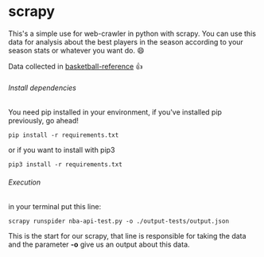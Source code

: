 # scrapy

This's a simple use for web-crawler in python with scrapy. You can use this data for analysis about the best players in the season according to your season stats or whatever you want do. 😄 

Data collected in [basketball-reference](https://https://www.basketball-reference.com/leagues/NBA_2020_per_game.htmlhttps://www.basketball-reference.com/leagues/NBA_2020_per_game.html) 👍 

###### Install dependencies

You need pip installed in your environment, if you've installed pip previously, go ahead!

```
pip install -r requirements.txt
```

or if you want to install with pip3

```
pip3 install -r requirements.txt
```

###### Execution

in your terminal put this line:

```
scrapy runspider nba-api-test.py -o ./output-tests/output.json 
```

This is the start for our scrapy, that line is responsible for taking the data and the parameter **-o** give us an output about this data.
